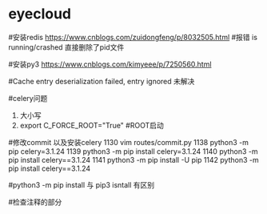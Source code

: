 # eyecloud
#安装redis
https://www.cnblogs.com/zuidongfeng/p/8032505.html
#报错 is running/crashed   直接删除了pid文件


#安装py3    https://www.cnblogs.com/kimyeee/p/7250560.html


#Cache entry deserialization failed, entry ignored   未解决

#celery问题
1. 大小写
2. export C_FORCE_ROOT="True"  #ROOT启动



#修改commit 以及安装celery
 1130  vim routes/commit.py 
 1138  python3 -m pip celery=3.1.24
 1139  python3 -m pip install celery=3.1.24
 1140  python3 -m pip install celery==3.1.24
 1141  python3 -m pip install -U pip
 1142  python3 -m pip install celery==3.1.24

#python3 -m pip install          与      pip3 isntall 有区别

#检查注释的部分
